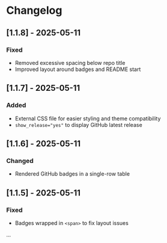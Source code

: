 # Changelog

## [1.1.8] - 2025-05-11
### Fixed
- Removed excessive spacing below repo title
- Improved layout around badges and README start

## [1.1.7] - 2025-05-11
### Added
- External CSS file for easier styling and theme compatibility
- `show_release="yes"` to display GitHub latest release

## [1.1.6] - 2025-05-11
### Changed
- Rendered GitHub badges in a single-row table

## [1.1.5] - 2025-05-11
### Fixed
- Badges wrapped in `<span>` to fix layout issues

...

